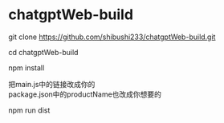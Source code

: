 # chatgptWeb-build


git clone https://github.com/shibushi233/chatgptWeb-build.git

cd chatgptWeb-build

npm install 

把main.js中的链接改成你的  
package.json中的productName也改成你想要的

npm run dist
